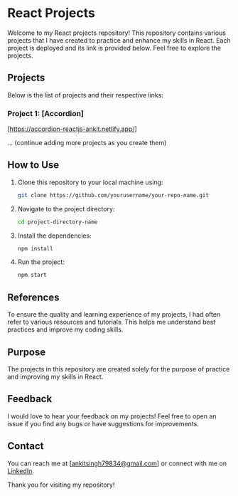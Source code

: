 # React Projects

Welcome to my React projects repository! This repository contains various projects that I have created to practice and enhance my skills in React. Each project is deployed and its link is provided below. Feel free to explore the projects.

## Projects

Below is the list of projects and their respective links:

### Project 1: [Accordion]
[https://accordion-reactjs-ankit.netlify.app/]

<!-- ### Project 2: [Project Title]
[Link to Project 2]

### Project 3: [Project Title]
[Link to Project 3] -->

... (continue adding more projects as you create them)

## How to Use

1. Clone this repository to your local machine using:
    ```sh
    git clone https://github.com/yourusername/your-repo-name.git
    ```
2. Navigate to the project directory:
    ```sh
    cd project-directory-name
    ```
3. Install the dependencies:
    ```sh
    npm install
    ```
4. Run the project:
    ```sh
    npm start
    ```

## References

To ensure the quality and learning experience of my projects, I had often refer to various resources and tutorials. This helps me understand best practices and improve my coding skills.

## Purpose

The projects in this repository are created solely for the purpose of practice and improving my skills in React. 

## Feedback

I would love to hear your feedback on my projects! Feel free to open an issue if you find any bugs or have suggestions for improvements.

## Contact

You can reach me at [ankitsingh79834@gmail.com] or connect with me on [LinkedIn](https://www.linkedin.com/in/ankit0501).

Thank you for visiting my repository!
